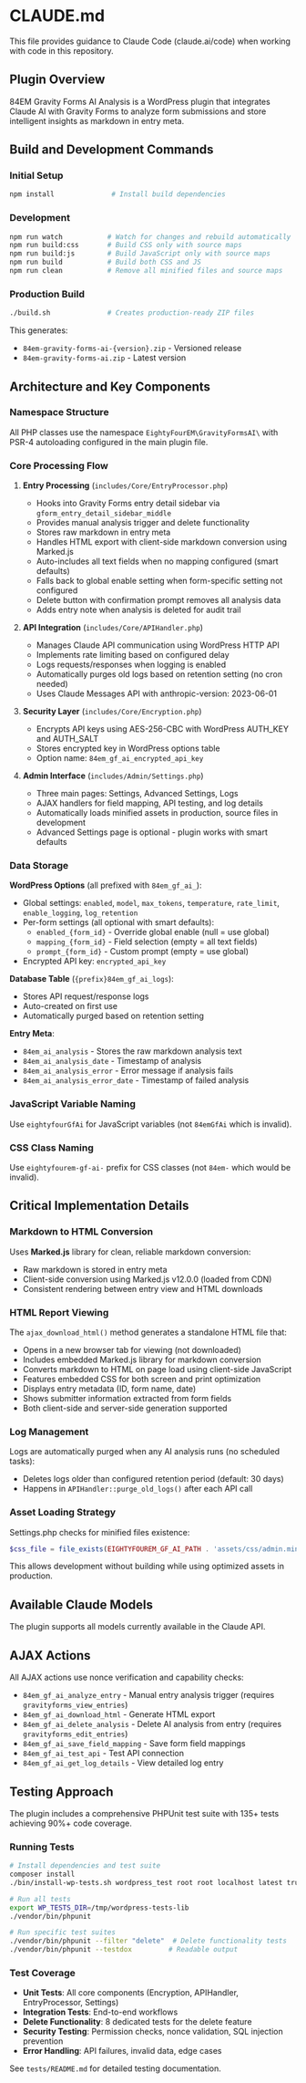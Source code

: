 # CLAUDE.md

This file provides guidance to Claude Code (claude.ai/code) when working with code in this repository.

## Plugin Overview

84EM Gravity Forms AI Analysis is a WordPress plugin that integrates Claude AI with Gravity Forms to analyze form submissions and store intelligent insights as markdown in entry meta.

## Build and Development Commands

### Initial Setup
```bash
npm install              # Install build dependencies
```

### Development
```bash
npm run watch           # Watch for changes and rebuild automatically
npm run build:css       # Build CSS only with source maps
npm run build:js        # Build JavaScript only with source maps
npm run build           # Build both CSS and JS
npm run clean           # Remove all minified files and source maps
```

### Production Build
```bash
./build.sh              # Creates production-ready ZIP files
```
This generates:
- `84em-gravity-forms-ai-{version}.zip` - Versioned release
- `84em-gravity-forms-ai.zip` - Latest version

## Architecture and Key Components

### Namespace Structure
All PHP classes use the namespace `EightyFourEM\GravityFormsAI\` with PSR-4 autoloading configured in the main plugin file.

### Core Processing Flow

1. **Entry Processing** (`includes/Core/EntryProcessor.php`)
   - Hooks into Gravity Forms entry detail sidebar via `gform_entry_detail_sidebar_middle`
   - Provides manual analysis trigger and delete functionality
   - Stores raw markdown in entry meta
   - Handles HTML export with client-side markdown conversion using Marked.js
   - Auto-includes all text fields when no mapping configured (smart defaults)
   - Falls back to global enable setting when form-specific setting not configured
   - Delete button with confirmation prompt removes all analysis data
   - Adds entry note when analysis is deleted for audit trail

2. **API Integration** (`includes/Core/APIHandler.php`)
   - Manages Claude API communication using WordPress HTTP API
   - Implements rate limiting based on configured delay
   - Logs requests/responses when logging is enabled
   - Automatically purges old logs based on retention setting (no cron needed)
   - Uses Claude Messages API with anthropic-version: 2023-06-01

3. **Security Layer** (`includes/Core/Encryption.php`)
   - Encrypts API keys using AES-256-CBC with WordPress AUTH_KEY and AUTH_SALT
   - Stores encrypted key in WordPress options table
   - Option name: `84em_gf_ai_encrypted_api_key`

4. **Admin Interface** (`includes/Admin/Settings.php`)
   - Three main pages: Settings, Advanced Settings, Logs
   - AJAX handlers for field mapping, API testing, and log details
   - Automatically loads minified assets in production, source files in development
   - Advanced Settings page is optional - plugin works with smart defaults

### Data Storage

**WordPress Options** (all prefixed with `84em_gf_ai_`):
- Global settings: `enabled`, `model`, `max_tokens`, `temperature`, `rate_limit`, `enable_logging`, `log_retention`
- Per-form settings (all optional with smart defaults):
  - `enabled_{form_id}` - Override global enable (null = use global)
  - `mapping_{form_id}` - Field selection (empty = all text fields)
  - `prompt_{form_id}` - Custom prompt (empty = use global)
- Encrypted API key: `encrypted_api_key`

**Database Table** (`{prefix}84em_gf_ai_logs`):
- Stores API request/response logs
- Auto-created on first use
- Automatically purged based on retention setting

**Entry Meta**:
- `84em_ai_analysis` - Stores the raw markdown analysis text
- `84em_ai_analysis_date` - Timestamp of analysis
- `84em_ai_analysis_error` - Error message if analysis fails
- `84em_ai_analysis_error_date` - Timestamp of failed analysis

### JavaScript Variable Naming
Use `eightyfourGfAi` for JavaScript variables (not `84emGfAi` which is invalid).

### CSS Class Naming
Use `eightyfourem-gf-ai-` prefix for CSS classes (not `84em-` which would be invalid).

## Critical Implementation Details

### Markdown to HTML Conversion
Uses **Marked.js** library for clean, reliable markdown conversion:
- Raw markdown is stored in entry meta
- Client-side conversion using Marked.js v12.0.0 (loaded from CDN)
- Consistent rendering between entry view and HTML downloads

### HTML Report Viewing
The `ajax_download_html()` method generates a standalone HTML file that:
- Opens in a new browser tab for viewing (not downloaded)
- Includes embedded Marked.js library for markdown conversion
- Converts markdown to HTML on page load using client-side JavaScript
- Features embedded CSS for both screen and print optimization
- Displays entry metadata (ID, form name, date)
- Shows submitter information extracted from form fields
- Both client-side and server-side generation supported

### Log Management
Logs are automatically purged when any AI analysis runs (no scheduled tasks):
- Deletes logs older than configured retention period (default: 30 days)
- Happens in `APIHandler::purge_old_logs()` after each API call

### Asset Loading Strategy
Settings.php checks for minified files existence:
```php
$css_file = file_exists(EIGHTYFOUREM_GF_AI_PATH . 'assets/css/admin.min.css') ? 'admin.min.css' : 'admin.css';
```
This allows development without building while using optimized assets in production.

## Available Claude Models

The plugin supports all models currently available in the Claude API.

## AJAX Actions

All AJAX actions use nonce verification and capability checks:
- `84em_gf_ai_analyze_entry` - Manual entry analysis trigger (requires `gravityforms_view_entries`)
- `84em_gf_ai_download_html` - Generate HTML export
- `84em_gf_ai_delete_analysis` - Delete AI analysis from entry (requires `gravityforms_edit_entries`)
- `84em_gf_ai_save_field_mapping` - Save form field mappings
- `84em_gf_ai_test_api` - Test API connection
- `84em_gf_ai_get_log_details` - View detailed log entry

## Testing Approach

The plugin includes a comprehensive PHPUnit test suite with 135+ tests achieving 90%+ code coverage.

### Running Tests

```bash
# Install dependencies and test suite
composer install
./bin/install-wp-tests.sh wordpress_test root root localhost latest true

# Run all tests
export WP_TESTS_DIR=/tmp/wordpress-tests-lib
./vendor/bin/phpunit

# Run specific test suites
./vendor/bin/phpunit --filter "delete"  # Delete functionality tests
./vendor/bin/phpunit --testdox         # Readable output
```

### Test Coverage

- **Unit Tests**: All core components (Encryption, APIHandler, EntryProcessor, Settings)
- **Integration Tests**: End-to-end workflows
- **Delete Functionality**: 8 dedicated tests for the delete feature
- **Security Testing**: Permission checks, nonce validation, SQL injection prevention
- **Error Handling**: API failures, invalid data, edge cases

See `tests/README.md` for detailed testing documentation.
